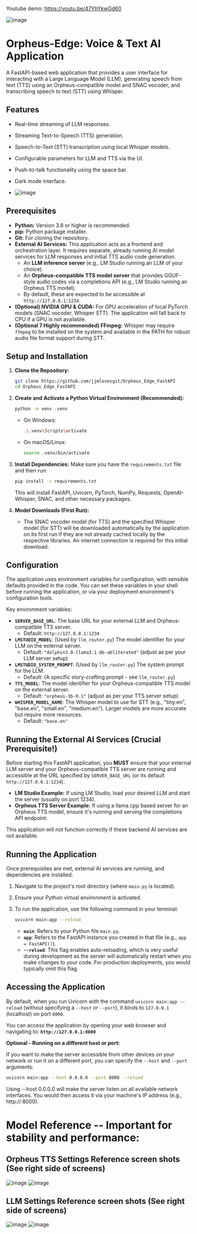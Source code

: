 Youtube demo:  https://youtu.be/47YhYkwGd60

![image](https://github.com/user-attachments/assets/eef7e1e2-aadd-46c5-a973-466fe1fbd31a)

# Orpheus-Edge: Voice & Text AI Application

A FastAPI-based web application that provides a user interface for interacting with a Large Language Model (LLM), generating speech from text (TTS) using an Orpheus-compatible model and SNAC vocoder, and transcribing speech to text (STT) using Whisper.

## Features

* Real-time streaming of LLM responses.
* Streaming Text-to-Speech (TTS) generation.
* Speech-to-Text (STT) transcription using local Whisper models.
* Configurable parameters for LLM and TTS via the UI.
* Push-to-talk functionality using the space bar.
* Dark mode interface.

* ![image](https://github.com/user-attachments/assets/6b3cb773-6552-42d1-ac57-a410b40095bc)


## Prerequisites

* **Python:** Version 3.8 or higher is recommended.
* **pip:** Python package installer.
* **Git:** For cloning the repository.
* **External AI Services:** This application acts as a frontend and orchestration layer. It requires separate, already running AI model services for LLM responses and initial TTS audio code generation.
    * An **LLM inference server** (e.g., LM Studio running an LLM of your choice).
    * An **Orpheus-compatible TTS model server** that provides GGUF-style audio codes via a completions API (e.g., LM Studio running an Orpheus TTS model).
    * By default, these are expected to be accessible at `http://127.0.0.1:1234`.
* **(Optional) NVIDIA GPU & CUDA:** For GPU acceleration of local PyTorch models (SNAC vocoder, Whisper STT). The application will fall back to CPU if a GPU is not available.
* **(Optional 7 Highly recommended) FFmpeg:** Whisper may require `ffmpeg` to be installed on the system and available in the PATH for robust audio file format support during STT.

## Setup and Installation

1.  **Clone the Repository:**
    ```bash
    git clone https://github.com/jjmlovesgit/Orpheus_Edge_FastAPI
    cd Orpheus_Edge_FastAPI
    ```

2.  **Create and Activate a Python Virtual Environment (Recommended):**
    ```bash
    python -m venv .venv
    ```
    * On Windows:
        ```bash
        .\.venv\Scripts\activate
        ```
    * On macOS/Linux:
        ```bash
        source .venv/bin/activate
        ```

3.  **Install Dependencies:**
    Make sure you have the `requirements.txt` file and then run:
    ```bash
    pip install -r requirements.txt
    ```
    This will install FastAPI, Uvicorn, PyTorch, NumPy, Requests, OpenAI-Whisper, SNAC, and other necessary packages.

4.  **Model Downloads (First Run):**
    * The SNAC vocoder model (for TTS) and the specified Whisper model (for STT) will be downloaded automatically by the application on its first run if they are not already cached locally by the respective libraries. An internet connection is required for this initial download.

## Configuration

The application uses environment variables for configuration, with sensible defaults provided in the code. You can set these variables in your shell before running the application, or via your deployment environment's configuration tools.

Key environment variables:

* **`SERVER_BASE_URL`**: The base URL for your external LLM and Orpheus-compatible TTS server.
    * Default: `http://127.0.0.1:1234`
* **`LMSTUDIO_MODEL`**: (Used by `llm_router.py`) The model identifier for your LLM on the external server.
    * Default: `"dolphin3.0-llama3.1-8b-abliterated"` (adjust as per your LLM server setup)
* **`LMSTUDIO_SYSTEM_PROMPT`**: (Used by `llm_router.py`) The system prompt for the LLM.
    * Default: (A specific story-crafting prompt - see `llm_router.py`)
* **`TTS_MODEL`**: The model identifier for your Orpheus-compatible TTS model on the external server.
    * Default: `"orpheus-3b-0.1"` (adjust as per your TTS server setup)
* **`WHISPER_MODEL_NAME`**: The Whisper model to use for STT (e.g., "tiny.en", "base.en", "small.en", "medium.en"). Larger models are more accurate but require more resources.
    * Default: `"base.en"`

## Running the External AI Services (Crucial Prerequisite!)

Before starting this FastAPI application, you **MUST** ensure that your external LLM server and your Orpheus-compatible TTS server are running and accessible at the URL specified by `SERVER_BASE_URL` (or its default `http://127.0.0.1:1234`).

* **LM Studio Example:** If using LM Studio, load your desired LLM and start the server (usually on port 1234).
* **Orpheus TTS Server Example:** If using a llama.cpp based server for an Orpheus TTS model, ensure it's running and serving the completions API endpoint.

This application will not function correctly if these backend AI services are not available.

## Running the Application

Once prerequisites are met, external AI services are running, and dependencies are installed:

1.  Navigate to the project's root directory (where `main.py` is located).
2.  Ensure your Python virtual environment is activated.
3.  To run the application, use the following command in your terminal:

    ```bash
    uvicorn main:app --reload
    ```

    * **`main`**: Refers to your Python file `main.py`.
    * **`app`**: Refers to the FastAPI instance you created in that file (e.g., `app = FastAPI()`).
    * **`--reload`**: This flag enables auto-reloading, which is very useful during development as the server will automatically restart when you make changes to your code. For production deployments, you would typically omit this flag.

## Accessing the Application

By default, when you run Uvicorn with the command `uvicorn main:app --reload` (without specifying a `--host` or `--port`), it binds to `127.0.0.1` (localhost) on port `8000`.

You can access the application by opening your web browser and navigating to:
**`http://127.0.0.1:8000`**

**Optional - Running on a different host or port:**

If you want to make the server accessible from other devices on your network or run it on a different port, you can specify the `--host` and `--port` arguments:

```bash
uvicorn main:app --host 0.0.0.0 --port 8000 --reload

```

Using --host 0.0.0.0 will make the server listen on all available network interfaces. You would then access it via your machine's IP address (e.g., http://<your-local-ip-address>:8000).

# Model Reference -- Important for stability and performance:

## Orpheus TTS Settings Reference screen shots (See right side of screens)
![image](https://github.com/user-attachments/assets/c0c54e7e-9b01-464b-9751-b5add023eb5f)
![image](https://github.com/user-attachments/assets/aa1fc9e7-2a39-4840-b90e-32b783882743)

## LLM Settings Reference screen shots (See right side of screens)
![image](https://github.com/user-attachments/assets/a4847185-6280-42a2-adec-25b070f4ccc7)
![image](https://github.com/user-attachments/assets/658cfbcb-ee42-4519-b391-a737bed48f23)



